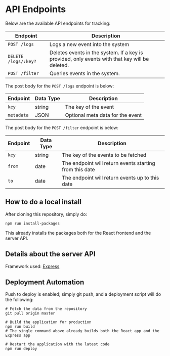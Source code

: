 # API Endpoints

Below are the available API endpoints for tracking:

Endpoint | Description
---------|------------
`POST /logs` | Logs a new event into the system
`DELETE /logs/:key?` | Deletes events in the system. If a key is provided, only events with that key will be deleted.
`POST /filter` | Queries events in the system.

The post body for the `POST /logs` endpoint is below:

Endpoint | Data Type | Description
---------|-----------|------------
`key` | string | The key of the event
`metadata` | JSON | Optional meta data for the event

The post body for the `POST /filter` endpoint is below:

Endpoint | Data Type | Description
---------|-----------|------------
`key` | string | The key of the events to be fetched
`from` | date | The endpoint will return events starting from this date
`to` | date | The endpoint will return events up to this date

## How to do a local install

After cloning this repository, simply do:

```
npm run install-packages
```

This already installs the packages both for the React frontend and the server API.

## Details about the server API

Framework used: [Express](https://expressjs.com/)

## Deployment Automation

Push to deploy is enabled; simply git push, and a deployment script will do the following:

```
# Fetch the data from the repository
git pull origin master

# Build the application for production
npm run build
# The single command above already builds both the React app and the Express app

# Restart the application with the latest code
npm run deploy
```
